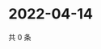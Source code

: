 # 2022-04-14

共 0 条

<!-- BEGIN WEIBO -->
<!-- 最后更新时间 Thu Apr 14 2022 09:19:36 GMT+0800 (China Standard Time) -->

<!-- END WEIBO -->
